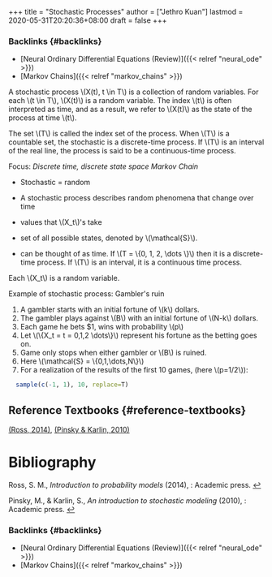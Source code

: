 +++
title = "Stochastic Processes"
author = ["Jethro Kuan"]
lastmod = 2020-05-31T20:20:36+08:00
draft = false
+++

### Backlinks {#backlinks}

- [Neural Ordinary Differential Equations (Review)]({{< relref "neural_ode" >}})
- [Markov Chains]({{< relref "markov_chains" >}})

A stochastic process \\(X(t), t \in T\\) is a collection of random
variables. For each \\(t \in T\\), \\(X(t)\\) is a random variable. The index
\\(t\\) is often interpreted as time, and as a result, we refer to \\(X(t)\\)
as the state of the process at time \\(t\\).

The set \\(T\\) is called the index set of the process. When \\(T\\) is a
countable set, the stochastic is a discrete-time process. If \\(T\\) is an
interval of the real line, the process is said to be a continuous-time
process.

Focus: _Discrete time, discrete state space Markov Chain_

- Stochastic = random
- A stochastic process describes random phenomena that change over
  time

- values that \\(X_t\\)'s take
- set of all possible states, denoted by \\(\mathcal{S}\\).
- can be thought of as time. If \\(T = \\{0, 1, 2, \dots \\}\\)
  then it is a discrete-time process. If \\(T\\) is an
  interval, it is a continuous time process.

Each \\(X_t\\) is a random variable.

Example of stochastic process: Gambler's ruin

1.  A gambler starts with an initial fortune of \\(k\\) dollars.
2.  The gambler plays against \\(B\\) with an initial fortune of \\(N-k\\) dollars.
3.  Each game he bets \$1, wins with probability \\(p\\)
4.  Let \\(\\{X_t = t = 0,1,2 \dots\\}\\) represent his fortune as the
    betting goes on.
5.  Game only stops when either gambler or \\(B\\) is ruined.
6.  Here \\(\mathcal{S} = \\{0,1,\dots,N\\}\\)
7.  For a realization of the results of the first 10 games, (here
    \\(p=1/2\\)):

<!--listend-->

```R
  sample(c(-1, 1), 10, replace=T)
```

## Reference Textbooks {#reference-textbooks}

<a id="f5bf9e00e58b91654e7db48e02402403" href="#ross2014introduction">(Ross, 2014)</a><a>, </a><a id="685088059011ecabed3f6b757f8161de" href="#pinsky2010introduction">(Pinsky \& Karlin, 2010)</a>

# Bibliography

<a id="ross2014introduction" target="_blank">Ross, S. M., _Introduction to probability models_ (2014), : Academic press.</a> [↩](#f5bf9e00e58b91654e7db48e02402403)

<a id="pinsky2010introduction" target="_blank">Pinsky, M., & Karlin, S., _An introduction to stochastic modeling_ (2010), : Academic press.</a> [↩](#685088059011ecabed3f6b757f8161de)

### Backlinks {#backlinks}

- [Neural Ordinary Differential Equations (Review)]({{< relref "neural_ode" >}})
- [Markov Chains]({{< relref "markov_chains" >}})
